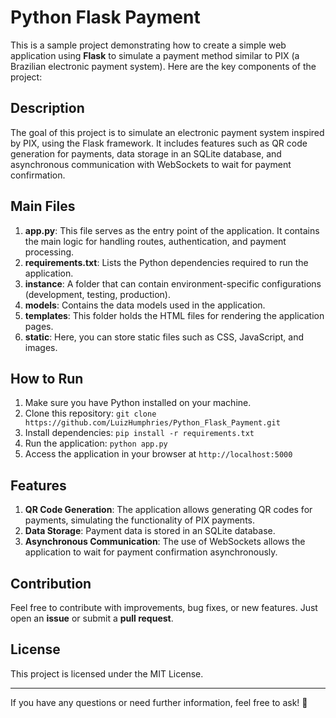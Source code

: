# Python Flask Payment

This is a sample project demonstrating how to create a simple web application using **Flask** to simulate a payment method similar to PIX (a Brazilian electronic payment system). Here are the key components of the project:

## Description

The goal of this project is to simulate an electronic payment system inspired by PIX, using the Flask framework. It includes features such as QR code generation for payments, data storage in an SQLite database, and asynchronous communication with WebSockets to wait for payment confirmation.

## Main Files

1. **app.py**: This file serves as the entry point of the application. It contains the main logic for handling routes, authentication, and payment processing.
2. **requirements.txt**: Lists the Python dependencies required to run the application.
3. **instance**: A folder that can contain environment-specific configurations (development, testing, production).
4. **models**: Contains the data models used in the application.
5. **templates**: This folder holds the HTML files for rendering the application pages.
6. **static**: Here, you can store static files such as CSS, JavaScript, and images.

## How to Run

1. Make sure you have Python installed on your machine.
2. Clone this repository: `git clone https://github.com/LuizHumphries/Python_Flask_Payment.git`
3. Install dependencies: `pip install -r requirements.txt`
4. Run the application: `python app.py`
5. Access the application in your browser at `http://localhost:5000`

## Features

1. **QR Code Generation**: The application allows generating QR codes for payments, simulating the functionality of PIX payments.
2. **Data Storage**: Payment data is stored in an SQLite database.
3. **Asynchronous Communication**: The use of WebSockets allows the application to wait for payment confirmation asynchronously.

## Contribution

Feel free to contribute with improvements, bug fixes, or new features. Just open an **issue** or submit a **pull request**.

## License

This project is licensed under the MIT License.

---

If you have any questions or need further information, feel free to ask! 🚀
